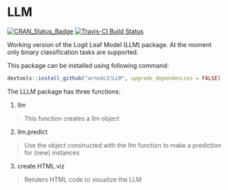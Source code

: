 # LLM
[![CRAN_Status_Badge](http://www.r-pkg.org/badges/version/LLM)](http://cran.r-project.org/package=LLM) [![Travis-CI Build Status](https://travis-ci.org/arnodc2/llm.svg?branch=master)](https://travis-ci.org/arnodc2/llm)

Working version of the Logit Leaf Model (LLM) package. At the moment only binary classification tasks are supported.

This package can be installed using following command:
```r 
devtools::install_github("arnodc2/LLM", upgrade_dependencies = FALSE)
```

The LLLM package has three functions:
1) llm
  > This function creates a llm object
2) llm.predict
  > Use the object constructed with the llm function to make a prediction for (new) instances
3) create.HTML.viz
  > Renders HTML code to visualize the LLM


